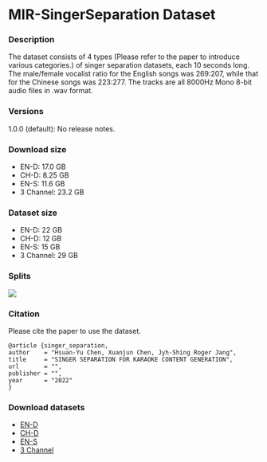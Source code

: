 # MIR-SingerSeparation Dataset

### Description
The dataset consists of 4 types (Please refer to the paper to introduce various categories.) of singer separation datasets, each 10 seconds long. The male/female vocalist ratio for the English songs was 269:207, while that for the Chinese songs was 223:277. The tracks are all 8000Hz Mono 8-bit audio files in .wav format.

### Versions
1.0.0 (default): No release notes.

### Download size
* EN-D: 17.0 GB
* CH-D: 8.25 GB
* EN-S: 11.6 GB
* 3 Channel: 23.2 GB

### Dataset size
* EN-D: 22 GB
* CH-D: 12 GB
* EN-S: 15 GB
* 3 Channel: 29 GB

### Splits
![](https://i.imgur.com/bXUBHa5.png)

### Citation

Please cite the paper to use the dataset.
```
@article {singer_separation,
author    = "Hsuan-Yu Chen, Xuanjun Chen, Jyh-Shing Roger Jang",
title     = "SINGER SEPARATION FOR KARAOKE CONTENT GENERATION",
url       = "",
publisher = "",
year      = "2022"
}
```
### Download datasets
* <a href="https://drive.google.com/file/d/1F6yfdNEI6-e7j-Vp9_QqNOOK_6AuGIUu/view?usp=sharing" target="_blank"> EN-D </a>
* <a href="https://drive.google.com/file/d/10eqvyE0YqEgdGjbaMwCGYb0YVNBE3cAY/view?usp=sharing" target="_blank"> CH-D </a>
* <a href="https://drive.google.com/file/d/11d1iR5VGTLR6m9RRGCcmj97l5Zr-VsdQ/view?usp=sharing" target="_blank"> EN-S </a>
* <a href="https://drive.google.com/file/d/12B5gN5Mia1jwFYwhl2gcQuIr9VpdiXmj/view?usp=sharing" target="_blank"> 3 Channel </a>

